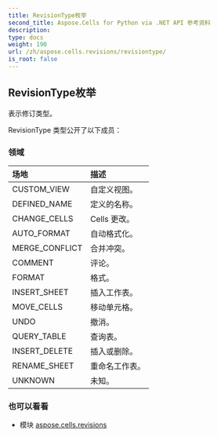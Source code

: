 ```yaml
---
title: RevisionType枚举
second_title: Aspose.Cells for Python via .NET API 参考资料
description:
type: docs
weight: 190
url: /zh/aspose.cells.revisions/revisiontype/
is_root: false
---
```

## RevisionType枚举
表示修订类型。



RevisionType 类型公开了以下成员：

### 领域
|场地|描述|
| :- | :- |
| CUSTOM_VIEW |自定义视图。|
| DEFINED_NAME |定义的名称。|
| CHANGE_CELLS | Cells 更改。|
| AUTO_FORMAT |自动格式化。|
| MERGE_CONFLICT |合并冲突。|
| COMMENT |评论。|
| FORMAT |格式。|
| INSERT_SHEET |插入工作表。|
| MOVE_CELLS |移动单元格。|
| UNDO |撤消。|
| QUERY_TABLE |查询表。|
| INSERT_DELETE |插入或删除。|
| RENAME_SHEET |重命名工作表。|
| UNKNOWN |未知。|



### 也可以看看
* 模块 [aspose.cells.revisions](..)
